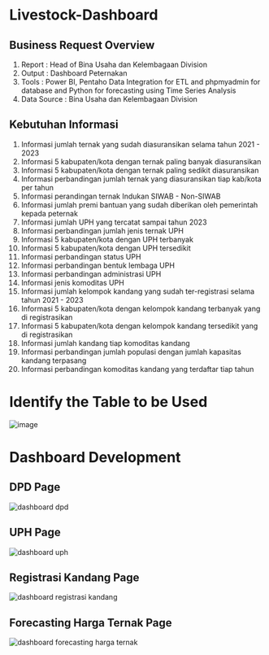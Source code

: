 # Livestock-Dashboard

## Business Request Overview
1. Report : Head of Bina Usaha dan Kelembagaan Division
2. Output : Dashboard Peternakan
3. Tools : Power BI, Pentaho Data Integration for ETL and phpmyadmin for database and Python for forecasting using Time Series Analysis
4. Data Source : Bina Usaha dan Kelembagaan Division 

## Kebutuhan Informasi
1. Informasi jumlah ternak yang sudah diasuransikan selama tahun 2021 - 2023
2. Informasi 5 kabupaten/kota dengan ternak paling banyak diasuransikan
3. Informasi 5 kabupaten/kota dengan ternak paling sedikit diasuransikan
4. Informasi perbandingan jumlah ternak yang diasuransikan tiap kab/kota per tahun
5. Informasi perandingan ternak Indukan SIWAB - Non-SIWAB
6. Informasi jumlah premi bantuan yang sudah diberikan oleh pemerintah kepada peternak
7. Informasi jumlah UPH yang tercatat sampai tahun 2023
8. Informasi perbandingan jumlah jenis ternak UPH
9. Informasi 5 kabupaten/kota dengan UPH terbanyak
10. Informasi 5 kabupaten/kota dengan UPH tersedikit
11. Informasi perbandingan status UPH
12. Informasi perbandingan bentuk lembaga UPH
13. Informasi perbandingan administrasi UPH
14. Informasi jenis komoditas UPH 
15. Informasi jumlah kelompok kandang yang sudah ter-registrasi selama tahun 2021 - 2023
16. Informasi 5 kabupaten/kota dengan kelompok kandang terbanyak yang di registrasikan
17. Informasi 5 kabupaten/kota dengan kelompok kandang tersedikit yang di registrasikan
18. Informasi jumlah kandang tiap komoditas kandang
19. Informasi perbandingan jumlah populasi dengan jumlah kapasitas kandang terpasang
20. Informasi perbandingan komoditas kandang yang terdaftar tiap tahun

# Identify the Table to be Used
![image](https://github.com/user-attachments/assets/5da0232e-acba-4a28-8f29-8e2ea9ac65fc)

# Dashboard Development
## DPD Page
![dashboard dpd](https://github.com/user-attachments/assets/08157cd3-b343-4b40-b232-e2d869125b24)
## UPH Page
![dashboard uph](https://github.com/user-attachments/assets/97dcc01d-8ff8-49de-82e2-48f9f92627d3)
## Registrasi Kandang Page
![dashboard registrasi kandang](https://github.com/user-attachments/assets/53c52d5d-c499-4e6d-a25e-6fd38adbf298)
## Forecasting Harga Ternak Page
![dashboard forecasting harga ternak](https://github.com/user-attachments/assets/b25ff8f3-b45d-489a-b5ef-dc4336b2ed3f)

